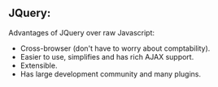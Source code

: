 ## JQuery:

Advantages of JQuery over raw Javascript:
- Cross-browser (don't have to worry about comptability).
- Easier to use, simplifies and has rich AJAX support.
- Extensible.
- Has large development community and many plugins.
